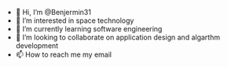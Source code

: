 - 👋 Hi, I’m @Benjermin31
- 👀 I’m interested in space technology
- 🌱 I’m currently learning software engineering
- 💞️ I’m looking to collaborate on application design and algarthm development
- 📫 How to reach me my email

<!---
Benjermin31/Benjermin31 is a ✨ special ✨ repository because its `README.md` (this file) appears on your GitHub profile.
You can click the Preview link to take a look at your changes.
--->
